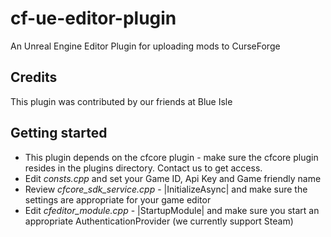 # cf-ue-editor-plugin

An Unreal Engine Editor Plugin for uploading mods to CurseForge

## Credits

This plugin was contributed by our friends at Blue Isle

## Getting started

- This plugin depends on the cfcore plugin - make sure the cfcore plugin resides
in the plugins directory. Contact us to get access.
- Edit *consts.cpp* and set your Game ID, Api Key and Game friendly name
- Review *cfcore_sdk_service.cpp* - |InitializeAsync| and make sure the settings
are appropriate for your game editor
- Edit *cfeditor_module.cpp* - |StartupModule| and make sure you start an
appropriate AuthenticationProvider (we currently support Steam)
